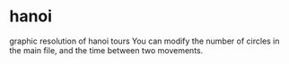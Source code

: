 # hanoi
 graphic resolution of hanoi tours
 You can modify the number of circles in the main file, and the time between two movements. 
